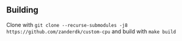 ## Building

Clone with `git clone --recurse-submodules -j8 https://github.com/zanderdk/custom-cpu` and build with `make build`
